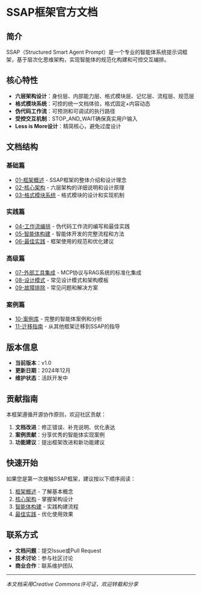 # SSAP框架官方文档

## 简介

SSAP（Structured Smart Agent Prompt）是一个专业的智能体系统提示词框架，基于层次化思维架构，实现智能体的规范化构建和可控交互编排。

## 核心特性

- **六层架构设计**：身份层、内部能力层、格式模块层、记忆层、流程层、规范层
- **格式模块系统**：可控的统一文档体验，格式固定+内容动态
- **伪代码工作流**：可预测和可调试的执行路径
- **受控交互机制**：STOP_AND_WAIT确保真实用户输入
- **Less is More设计**：精简核心，避免过度设计

## 文档结构

### 基础篇
- [01-框架概述](./01-框架概述.md) - SSAP框架的整体介绍和设计理念
- [02-核心架构](./02-核心架构.md) - 六层架构的详细说明和设计原理
- [03-格式模块系统](./03-格式模块系统.md) - 格式模块的设计和实现机制

### 实践篇
- [04-工作流编排](./04-工作流编排.md) - 伪代码工作流的编写和最佳实践
- [05-智能体构建](./05-智能体构建.md) - 智能体开发的完整流程和方法
- [06-最佳实践](./06-最佳实践.md) - 框架使用的规范和优化建议

### 高级篇
- [07-外部工具集成](./07-外部工具集成.md) - MCP协议与RAG系统的标准化集成
- [08-设计模式](./08-设计模式.md) - 常见设计模式和架构模板
- [09-故障排除](./09-故障排除.md) - 常见问题和解决方案

### 案例篇
- [10-案例库](./10-案例库.md) - 完整的智能体案例和分析
- [11-迁移指南](./11-迁移指南.md) - 从其他框架迁移到SSAP的指导

## 版本信息

- **当前版本**：v1.0
- **更新日期**：2024年12月
- **维护状态**：活跃开发中

## 贡献指南

本框架遵循开源协作原则，欢迎社区贡献：

1. **文档改进**：修正错误、补充说明、优化表达
2. **案例贡献**：分享优秀的智能体实现案例
3. **功能建议**：提出框架改进和新功能建议

## 快速开始

如果您是第一次接触SSAP框架，建议按以下顺序阅读：

1. [框架概述](./01-框架概述.md) - 了解基本概念
2. [核心架构](./02-核心架构.md) - 掌握架构设计
3. [智能体构建](./05-智能体构建.md) - 实践构建流程
4. [最佳实践](./06-最佳实践.md) - 优化使用效果

## 联系方式

- **文档问题**：提交Issue或Pull Request
- **技术讨论**：参与社区讨论
- **商业合作**：联系维护团队

---

*本文档采用Creative Commons许可证，欢迎转载和分享* 